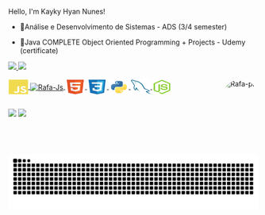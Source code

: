 Hello, I'm Kayky Hyan Nunes!

- 🌱Análise e Desenvolvimento de Sistemas - ADS (3/4 semester)

- 🌱Java COMPLETE Object Oriented Programming + Projects - Udemy (certificate)

<div>
  <a href="https://github.com/kayky-nunes31">
  <img height="160em" src="https://github-readme-stats.vercel.app/api?username=kayky-nunes31&show_icons=true&theme=tokyonight&include_all_commits=true&count_private=true"/>
  <img height="160em" src="https://github-readme-stats.vercel.app/api/top-langs/?username=kayky-nunes31&layout=compact&langs_count=7&theme=tokyonight"/>
</div>

<div style="display: inline_block"><br>
  <img align="center" alt="Rafa-Js" height="30" width="40" src="https://raw.githubusercontent.com/devicons/devicon/master/icons/javascript/javascript-plain.svg">
  <img align="center" alt="Rafa-Js" height="40" width="25" src="https://upload.wikimedia.org/wikipedia/en/thumb/3/30/Java_programming_language_logo.svg/300px-Java_programming_language_logo.svg.png">
  <img align="center" alt="Rafa-HTML" height="30" width="40" src="https://raw.githubusercontent.com/devicons/devicon/master/icons/html5/html5-original.svg">
  <img align="center" alt="Rafa-CSS" height="30" width="40" src="https://raw.githubusercontent.com/devicons/devicon/master/icons/css3/css3-original.svg">
  <img align="center" alt="Rafa-Python" height="30" width="40" src="https://raw.githubusercontent.com/devicons/devicon/master/icons/python/python-original.svg">
  <img align="center" alt="Wesley-mysql" height="30" width="40" src="https://github.com/devicons/devicon/blob/master/icons/mysql/mysql-original.svg">
  <img align="center" alt="Wesley-node" height="30" width="40" src="https://github.com/devicons/devicon/blob/master/icons/nodejs/nodejs-original.svg">
  
  <img align="right" alt="Rafa-pic" height="150" style="border-radius:50px;" src="https://i.gifer.com/origin/e6/e6f780e1dcced9031ede660c399958e3.gif">
</div>
  
  ##
  
 <div>
  <a href = "mailto:kayky.nunes@bandtec.com.br"><img src="https://img.shields.io/badge/-Gmail-%23333?style=for-the-badge&logo=gmail&logoColor=white" target="_blank"></a>
   <a href="https://www.instagram.com/kaykyy.nunes/" target="_blank"><img src="https://img.shields.io/badge/Instagram-E4405F?style=for-the-badge&logo=instagram&logoColor=white" target="_blank"></a>
</div>
  
  
  ![Snake animation](https://github.com/kayky-nunes31/kayky-nunes31/blob/output/github-contribution-grid-snake.svg)
